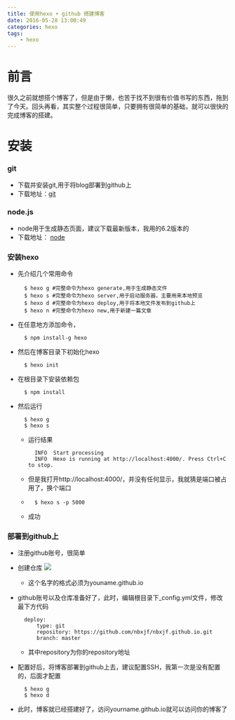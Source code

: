 ```yaml
---
title: 使用hexo + github 搭建博客
date: 2016-05-28 13:00:49
categories: hexo
tags:
	- hexo
---
```

# 前言
很久之前就想搭个博客了，但是由于懒，也苦于找不到很有价值书写的东西，拖到了今天。回头再看，其实整个过程很简单，只要拥有很简单的基础，就可以很快的完成博客的搭建。
<!--more-->

# 安装
### git
* 下载并安装git,用于将blog部署到github上
* 下载地址：[git](https://git-scm.com/download/)

### node.js

* node用于生成静态页面，建议下载最新版本，我用的6.2版本的
* 下载地址： [node](https://nodejs.org/dist/v6.2.0/node-v6.2.0-x64.msi)
### 安装hexo

* 先介绍几个常用命令

		$ hexo g #完整命令为hexo generate,用于生成静态文件
		$ hexo s #完整命令为hexo server,用于启动服务器，主要用来本地预览
		$ hexo d #完整命令为hexo deploy,用于将本地文件发布到github上
		$ hexo n #完整命令为hexo new,用于新建一篇文章
* 在任意地方添加命令，

		$ npm install-g hexo

* 然后在博客目录下初始化hexo

		$ hexo init
* 在根目录下安装依赖包

		$ npm install
* 然后运行

		$ hexo g
		$ hexo s
	* 运行结果
	
			INFO  Start processing
			INFO  Hexo is running at http://localhost:4000/. Press Ctrl+C to stop.
	* 但是我打开http://localhost:4000/，并没有任何显示，我就猜是端口被占用了，换个端口
	* 
			$ hexo s -p 5000
	* 成功

### 部署到github上

* 注册github账号，很简单
* 创建仓库
![](http://i.imgur.com/cP2CRtu.png)
	* 这个名字的格式必须为youname.github.io
* github账号以及仓库准备好了，此时，编辑根目录下_config.yml文件，修改最下方代码

		deploy:
  			type: git
 			repository: https://github.com/nbxjf/nbxjf.github.io.git
  			branch: master
	* 其中repository为你的repository地址
* 配置好后，将博客部署到github上去，建议配置SSH，我第一次是没有配置的，后面才配置

		$ hexo g
		$ hexo d
* 此时，博客就已经搭建好了，访问yourname.github.io就可以访问你的博客了